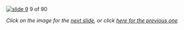 [![slide 9](https://dl.dropboxusercontent.com/u/2977490/presentations/cookbook/img9.jpg)](10.md)
9 of 90

_Click on the image for the [next slide](10.md), or click [here for the previous one](08.md)_